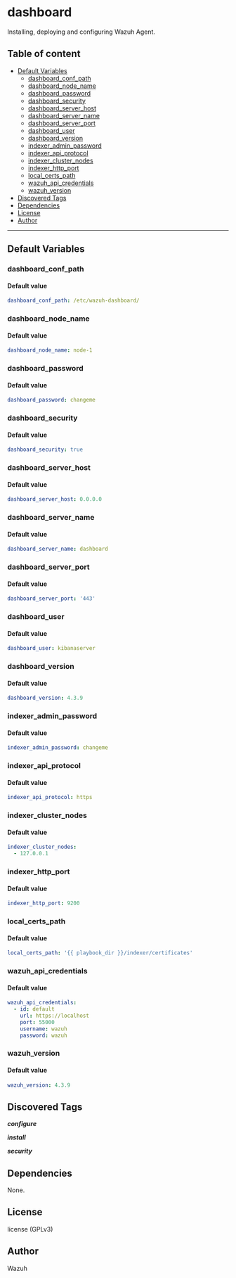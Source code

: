 # dashboard

Installing, deploying and configuring Wazuh Agent.

## Table of content

- [Default Variables](#default-variables)
  - [dashboard_conf_path](#dashboard_conf_path)
  - [dashboard_node_name](#dashboard_node_name)
  - [dashboard_password](#dashboard_password)
  - [dashboard_security](#dashboard_security)
  - [dashboard_server_host](#dashboard_server_host)
  - [dashboard_server_name](#dashboard_server_name)
  - [dashboard_server_port](#dashboard_server_port)
  - [dashboard_user](#dashboard_user)
  - [dashboard_version](#dashboard_version)
  - [indexer_admin_password](#indexer_admin_password)
  - [indexer_api_protocol](#indexer_api_protocol)
  - [indexer_cluster_nodes](#indexer_cluster_nodes)
  - [indexer_http_port](#indexer_http_port)
  - [local_certs_path](#local_certs_path)
  - [wazuh_api_credentials](#wazuh_api_credentials)
  - [wazuh_version](#wazuh_version)
- [Discovered Tags](#discovered-tags)
- [Dependencies](#dependencies)
- [License](#license)
- [Author](#author)

---

## Default Variables

### dashboard_conf_path

#### Default value

```YAML
dashboard_conf_path: /etc/wazuh-dashboard/
```

### dashboard_node_name

#### Default value

```YAML
dashboard_node_name: node-1
```

### dashboard_password

#### Default value

```YAML
dashboard_password: changeme
```

### dashboard_security

#### Default value

```YAML
dashboard_security: true
```

### dashboard_server_host

#### Default value

```YAML
dashboard_server_host: 0.0.0.0
```

### dashboard_server_name

#### Default value

```YAML
dashboard_server_name: dashboard
```

### dashboard_server_port

#### Default value

```YAML
dashboard_server_port: '443'
```

### dashboard_user

#### Default value

```YAML
dashboard_user: kibanaserver
```

### dashboard_version

#### Default value

```YAML
dashboard_version: 4.3.9
```

### indexer_admin_password

#### Default value

```YAML
indexer_admin_password: changeme
```

### indexer_api_protocol

#### Default value

```YAML
indexer_api_protocol: https
```

### indexer_cluster_nodes

#### Default value

```YAML
indexer_cluster_nodes:
  - 127.0.0.1
```

### indexer_http_port

#### Default value

```YAML
indexer_http_port: 9200
```

### local_certs_path

#### Default value

```YAML
local_certs_path: '{{ playbook_dir }}/indexer/certificates'
```

### wazuh_api_credentials

#### Default value

```YAML
wazuh_api_credentials:
  - id: default
    url: https://localhost
    port: 55000
    username: wazuh
    password: wazuh
```

### wazuh_version

#### Default value

```YAML
wazuh_version: 4.3.9
```

## Discovered Tags

**_configure_**

**_install_**

**_security_**


## Dependencies

None.

## License

license (GPLv3)

## Author

Wazuh

